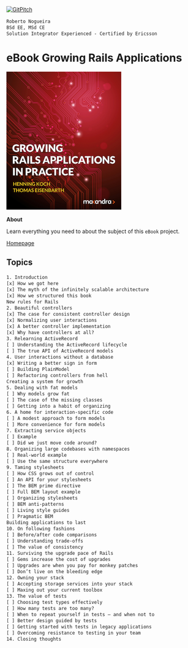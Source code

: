 [![GitPitch](https://gitpitch.com/assets/badge.svg)](https://gitpitch.com/enogrob/ebook-project/master)
```
Roberto Nogueira  
BSd EE, MSd CE
Solution Integrator Experienced - Certified by Ericsson
```
# eBook Growing Rails Applications

![ebook image](assets/ebook.png)

**About**

Learn everything you need to about the subject of this `eBook` project.

[Homepage](https://pragprog.com/book/d-kegrap/growing-rails-applications-in-practice)

## Topics
```
1. Introduction
[x] How we got here
[x] The myth of the infinitely scalable architecture
[x] How we structured this book
New rules for Rails
2. Beautiful controllers
[x] The case for consistent controller design
[x] Normalizing user interactions
[x] A better controller implementation
[x] Why have controllers at all?
3. Relearning ActiveRecord
[ ] Understanding the ActiveRecord lifecycle
[ ] The true API of ActiveRecord models
4. User interactions without a database
[x] Writing a better sign in form
[ ] Building PlainModel
[ ] Refactoring controllers from hell
Creating a system for growth
5. Dealing with fat models
[ ] Why models grow fat
[ ] The case of the missing classes
[ ] Getting into a habit of organizing
6. A home for interaction-specific code
[ ] A modest approach to form models
[ ] More convenience for form models
7. Extracting service objects
[ ] Example
[ ] Did we just move code around?
8. Organizing large codebases with namespaces
[ ] Real-world example
[ ] Use the same structure everywhere
9. Taming stylesheets
[ ] How CSS grows out of control
[ ] An API for your stylesheets
[ ] The BEM prime directive
[ ] Full BEM layout example
[ ] Organizing stylesheets
[ ] BEM anti-patterns
[ ] Living style guides
[ ] Pragmatic BEM
Building applications to last
10. On following fashions
[ ] Before/after code comparisons
[ ] Understanding trade-offs
[ ] The value of consistency
11. Surviving the upgrade pace of Rails
[ ] Gems increase the cost of upgrades
[ ] Upgrades are when you pay for monkey patches
[ ] Don’t live on the bleeding edge
12. Owning your stack
[ ] Accepting storage services into your stack
[ ] Maxing out your current toolbox
13. The value of tests
[ ] Choosing test types effectively
[ ] How many tests are too many?
[ ] When to repeat yourself in tests – and when not to
[ ] Better design guided by tests
[ ] Getting started with tests in legacy applications
[ ] Overcoming resistance to testing in your team
14. Closing thoughts
```
